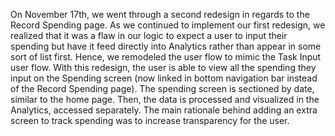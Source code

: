 On November 17th, we went through a second redesign in regards to the Record Spending page. As we continued to implement our first redesign, we realized that it was a flaw in our logic to expect a user to input their spending but have it feed directly into Analytics rather than appear in some sort of list first. Hence, we remodeled the user flow to mimic the Task Input user flow. With this redesign, the user is able to view all the spending they input on the Spending screen (now linked in bottom navigation bar instead of the Record Spending page). The spending screen is sectioned by date, similar to the home page. Then, the data is processed and visualized in the Analytics, accessed separately. The main rationale behind adding an extra screen to track spending was to increase transparency for the user.

